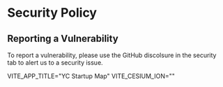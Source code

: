 # Security Policy

## Reporting a Vulnerability

To report a vulnerability, please use the GitHub discolsure in the security tab to alert us to a security issue.

VITE_APP_TITLE="YC Startup Map"
VITE_CESIUM_ION=""
